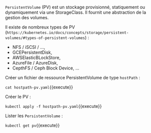 `PersistentVolume` (PV) est un stockage provisionné, statiquement ou dynamiquement via une StorageClass. Il fournit une abstraction de la gestion des volumes.

Il existe de nombreux types de PV (`https://kubernetes.io/docs/concepts/storage/persistent-volumes/#types-of-persistent-volumes`) :
- NFS / iSCSI / ...,
- GCEPersistentDisk,
- AWSElasticBLockStore,
- AzureFile / AzureDisk,
- CepthFS / Ceph Block Device, ...

Créer un fichier de ressource PersistentVolume de type `hostPath` :

`cat hostpath-pv.yaml`{{execute}}

Créer le PV :

`kubectl apply -f hostpath-pv.yaml`{{execute}}

Lister les `PersistentVolume` :

`kubectl get pv`{{execute}}
